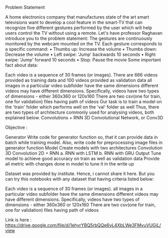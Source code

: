 Problem Statement

A home electronics company that manufactures state of the art smart televisions want to develop a cool feature in the smart-TV that can recognize five different gestures performed by the user which will help users control the TV without using a remote. Let's have professor Raghavan introduce you to the problem statement: The gestures are continuously monitored by the webcam mounted on the TV. Each gesture corresponds to a specific command: •	Thumbs up: Increase the volume • Thumbs down: Decrease the volume •	Left swipe: 'Jump' backwards 10 seconds •	Right swipe: 'Jump' forward 10 seconds
•	Stop: Pause the movie Some important fact about data:

Each video is a sequence of 30 frames (or images).
There are 666 videos provided as training data and 100 videos provided as validation data
all images in a particular video subfolder have the same dimensions
different videos may have different dimensions. Specifically, videos have two types of dimensions - either 360x360 or 120x160
There are two csv(one for train, one for validation) files having path of videos Our task is to train a model on the 'train' folder which performs well on the 'val' folder as well Thus, there are two types of architecture commonly used for analysing videos, both explained below.
Convolutions + RNN
3D Convolutional Network, or Conv3D


Objective :

Generator Write code for generator function so, that it can provide data in batch while training model. Also, write code for preprocessing image files in generator function
Model Create models with two architectures
Convolution 3D
Convolution 2D + RNN a.	RNN with LSTM b.	RNN with GRU
Output Tune model to achieve good accuracy on train as well as validation data Provide all metric with changes done in model to tune it in the write up

Dataset was provided by institute. Hence, i cannot share it here. But you can try this notebooks with any dataset that having criteria listed below:

Each video is a sequence of 30 frames (or images).
all images in a particular video subfolder have the same dimensions
different videos may have different dimensions. Specifically, videos have two types of dimensions - either 360x360 or 120x160
There are two csv(one for train, one for validation) files having path of videos

Link is here : https://drive.google.com/file/d/1ehyrYBQ5rbQQe6yL4XbLWe3FMvuVUGiL/view
